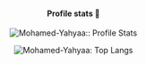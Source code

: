 <h4 align="center">Profile stats 🎹</h4>
<p align="center"><img src="https://github-readme-stats.vercel.app/api?username=Mohamed-Yahya&show_icons=true&theme=synthwave" alt="Mohamed-Yahyaa:: Profile Stats" /></p>

<p align="center"><img src="https://github-readme-stats.vercel.app/api/top-langs/?username=Mohamed-Yahyaa&langs_count=10&theme=tokyonight&layout=compact" alt="Mohamed-Yahyaa: Top Langs" /></p>
